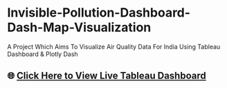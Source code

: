 # Invisible-Pollution-Dashboard-Dash-Map-Visualization
A Project Which Aims To Visualize Air Quality Data For India Using Tableau Dashboard &amp; Plotly Dash
## 🌐 [Click Here to View Live Tableau Dashboard](https://public.tableau.com/app/profile/soubhagya.swain/viz/InvisiblePollutionIndia2024-2025/FrontPage)  
